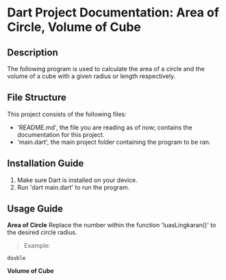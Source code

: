 # Dart Project Documentation: Area of Circle, Volume of Cube
## Description
The following program is used to calculate the area of a circle and the volume of a cube with a given radius or length respectively.
## File Structure
This project consists of the following files:
- 'README.md', the file you are reading as of now; contains the documentation for this project.
- 'main.dart', the main project folder containing the program to be ran.
## Installation Guide
1. Make sure Dart is installed on your device.
2. Run 'dart main.dart' to run the program.
## Usage Guide
**Area of Circle**
Replace the number within the function 'luasLingkaran()' to the desired circle radius.
> Example:
```
double 
```
**Volume of Cube**
